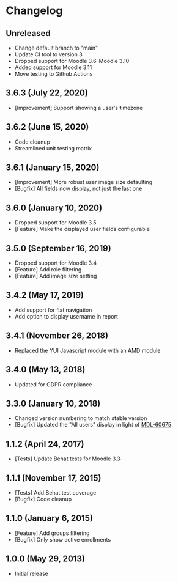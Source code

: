 # Changelog

## Unreleased

- Change default branch to "main"
- Update CI tool to version 3
- Dropped support for Moodle 3.6-Moodle 3.10
- Added support for Moodle 3.11
- Move testing to Github Actions

## 3.6.3 (July 22, 2020)

- [Improvement] Support showing a user's timezone

## 3.6.2 (June 15, 2020)

- Code cleanup
- Streamlined unit testing matrix

## 3.6.1 (January 15, 2020)

- [Improvement] More robust user image size defaulting
- [Bugfix] All fields now display, not just the last one

## 3.6.0 (January 10, 2020)

- Dropped support for Moodle 3.5
- [Feature] Make the displayed user fields configurable

## 3.5.0 (September 16, 2019)

- Dropped support for Moodle 3.4
- [Feature] Add role filtering
- [Feature] Add image size setting

## 3.4.2 (May 17, 2019)

- Add support for flat navigation
- Add option to display username in report

## 3.4.1 (November 26, 2018)

- Replaced the YUI Javascript module with an AMD module

## 3.4.0 (May 13, 2018)

- Updated for GDPR compliance

## 3.3.0 (January 10, 2018)

- Changed version numbering to match stable version
- [Bugfix] Updated the "All users" display in light of [MDL-60675](https://tracker.moodle.org/browse/MDL-60675)

## 1.1.2 (April 24, 2017)

- [Tests] Update Behat tests for Moodle 3.3

## 1.1.1 (November 17, 2015)

- [Tests] Add Behat test coverage
- [Bugfix] Code cleanup

## 1.1.0 (January 6, 2015)

- [Feature] Add groups filtering
- [Bugfix] Only show active enrollments

## 1.0.0 (May 29, 2013)

- Initial release
